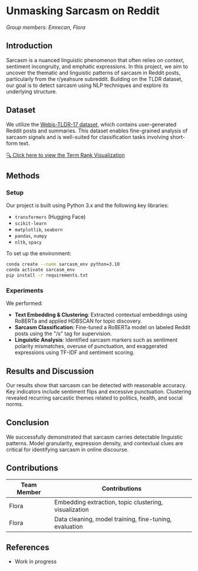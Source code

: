 # Unmasking Sarcasm on Reddit

_Group members: Emrecan, Flora_

## Introduction

Sarcasm is a nuanced linguistic phenomenon that often relies on context, sentiment incongruity, and emphatic expressions. In this project, we aim to uncover the thematic and linguistic patterns of sarcasm in Reddit posts, particularly from the r/yeahsure subreddit. Building on the TLDR dataset, our goal is to detect sarcasm using NLP techniques and explore its underlying structure.

## Dataset

We utilize the [Webis-TLDR-17 dataset](https://huggingface.co/datasets/webis/tldr-17), which contains user-generated Reddit posts and summaries. This dataset enables fine-grained analysis of sarcasm signals and is well-suited for classification tasks involving short-form text.

[🔍 Click here to view the Term Rank Visualization](plots/index.html) 

## Methods

### Setup

Our project is built using Python 3.x and the following key libraries:

- `transformers` (Hugging Face)
- `scikit-learn`
- `matplotlib`, `seaborn`
- `pandas`, `numpy`
- `nltk`, `spacy`

To set up the environment:

```bash
conda create --name sarcasm_env python=3.10
conda activate sarcasm_env
pip install -r requirements.txt
```

### Experiments

We performed:

- **Text Embedding & Clustering**: Extracted contextual embeddings using RoBERTa and applied HDBSCAN for topic discovery.
- **Sarcasm Classification**: Fine-tuned a RoBERTa model on labeled Reddit posts using the "/s" tag for supervision.
- **Linguistic Analysis**: Identified sarcasm markers such as sentiment polarity mismatches, overuse of punctuation, and exaggerated expressions using TF-IDF and sentiment scoring.

## Results and Discussion

Our results show that sarcasm can be detected with reasonable accuracy. Key indicators include sentiment flips and excessive punctuation. Clustering revealed recurring sarcastic themes related to politics, health, and social norms.

## Conclusion

We successfully demonstrated that sarcasm carries detectable linguistic patterns. Model granularity, expression density, and contextual clues are critical for identifying sarcasm in online discourse.

## Contributions

| Team Member     | Contributions                                                  |
|------------------|---------------------------------------------------------------|
| Flora            | Embedding extraction, topic clustering, visualization         |
| Flora            | Data cleaning, model training, fine-tuning, evaluation        |

## References

- Work in progress
